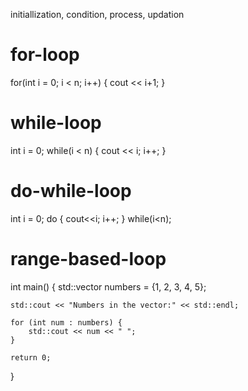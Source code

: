 initiallization, condition, process, updation

# for-loop
for(int i = 0; i < n; i++)
{
    cout << i+1;
}

# while-loop
int i = 0;
while(i < n)
{
    cout << i;
    i++;
}

# do-while-loop
int i = 0;
do
{
    cout<<i;
    i++;
}
while(i<n);

# range-based-loop

int main() {
    std::vector<int> numbers = {1, 2, 3, 4, 5};

    std::cout << "Numbers in the vector:" << std::endl;

    for (int num : numbers) {
        std::cout << num << " ";
    }

    return 0;
}